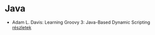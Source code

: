 # Java

- Adam L. Davis: Learning Groovy 3: Java-Based Dynamic Scripting [részletek](../_details/Adam%20L.%20Davis.md#id_15)